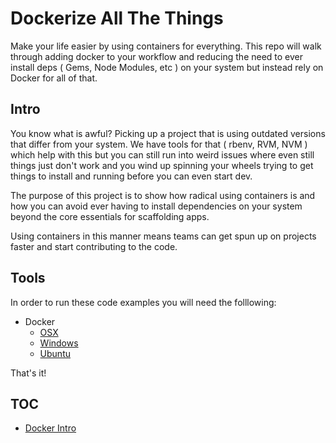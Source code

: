 # Dockerize All The Things
Make your life easier by using containers for everything. This repo will walk through adding docker to your workflow and reducing the need to ever install deps ( Gems, Node Modules, etc ) on your system but instead rely on Docker for all of that. 

## Intro
You know what is awful? Picking up a project that is using outdated versions that differ from your system. We have tools for that ( rbenv, RVM, NVM ) which help with this but you can still run into weird issues where even still things just don't work and you wind up spinning your wheels trying to get things to install and running before you can even start dev.

The purpose of this project is to show how radical using containers is and how you can avoid ever having to install dependencies on your system beyond the core essentials for scaffolding apps.

Using containers in this manner means teams can get spun up on projects faster and start contributing to the code.

## Tools
In order to run these code examples you will need the folllowing:
- Docker
	- [OSX](https://docs.docker.com/docker-for-mac/install/)
	- [Windows](https://docs.docker.com/docker-for-windows/install/)
	- [Ubuntu](https://docs.docker.com/engine/installation/linux/docker-ce/ubuntu/)

That's it! 

## TOC
- [Docker Intro](DrewDahlman/dockerize-all-the-things/tree/master/intro)


